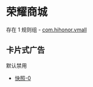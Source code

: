 # 荣耀商城

存在 1 规则组 - [com.hihonor.vmall](/src/apps/com.hihonor.vmall.ts)

## 卡片式广告

默认禁用

- [快照-0](https://i.gkd.li/import/13060881)
